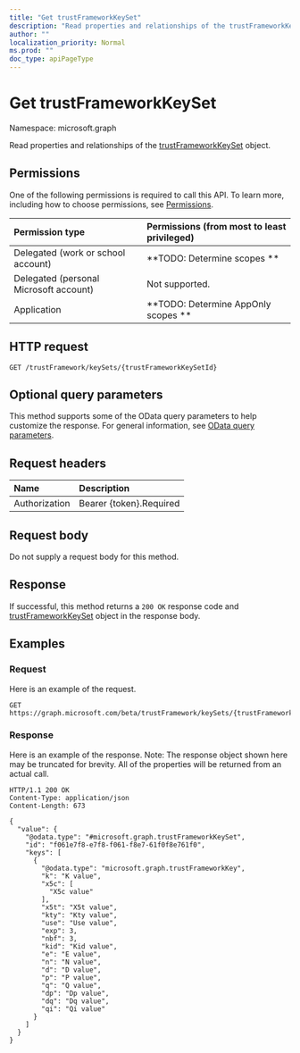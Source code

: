 ```yaml
---
title: "Get trustFrameworkKeySet"
description: "Read properties and relationships of the trustFrameworkKeySet object."
author: ""
localization_priority: Normal
ms.prod: ""
doc_type: apiPageType
---
```


# Get trustFrameworkKeySet

Namespace: microsoft.graph

Read properties and relationships of the [trustFrameworkKeySet](../resources/trustframeworkkeyset.md) object.

## Permissions
One of the following permissions is required to call this API. To learn more, including how to choose permissions, see [Permissions](/concepts/permissions-reference.md).

|Permission type|Permissions (from most to least privileged)|
|:---|:---|
|Delegated (work or school account)|**TODO: Determine scopes **|
|Delegated (personal Microsoft account)|Not supported.|
|Application|**TODO: Determine AppOnly scopes **|

## HTTP request
<!-- {
  "blockType": "ignored"
}
-->
``` http
GET /trustFramework/keySets/{trustFrameworkKeySetId}
```

## Optional query parameters
This method supports some of the OData query parameters to help customize the response. For general information, see [OData query parameters](/graph/query-parameters).

## Request headers
|Name|Description|
|:---|:---|
|Authorization|Bearer {token}.Required|

## Request body
Do not supply a request body for this method.

## Response
If successful, this method returns a `200 OK` response code and [trustFrameworkKeySet](../resources/trustframeworkkeyset.md) object in the response body.

## Examples

### Request
Here is an example of the request.
<!-- {
  "blockType": "request",
  "name": "get_trustframeworkkeyset"
}
-->
``` http
GET https://graph.microsoft.com/beta/trustFramework/keySets/{trustFrameworkKeySetId}
```

### Response
Here is an example of the response. Note: The response object shown here may be truncated for brevity. All of the properties will be returned from an actual call.
<!-- {
  "blockType": "response",
  "truncated": true,
  "@odata.type": "microsoft.graph.trustFrameworkKeySet"
}
-->
``` http
HTTP/1.1 200 OK
Content-Type: application/json
Content-Length: 673

{
  "value": {
    "@odata.type": "#microsoft.graph.trustFrameworkKeySet",
    "id": "f061e7f8-e7f8-f061-f8e7-61f0f8e761f0",
    "keys": [
      {
        "@odata.type": "microsoft.graph.trustFrameworkKey",
        "k": "K value",
        "x5c": [
          "X5c value"
        ],
        "x5t": "X5t value",
        "kty": "Kty value",
        "use": "Use value",
        "exp": 3,
        "nbf": 3,
        "kid": "Kid value",
        "e": "E value",
        "n": "N value",
        "d": "D value",
        "p": "P value",
        "q": "Q value",
        "dp": "Dp value",
        "dq": "Dq value",
        "qi": "Qi value"
      }
    ]
  }
}
```

